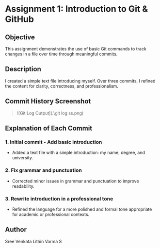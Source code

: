 # Assignment 1: Introduction to Git & GitHub

## Objective
This assignment demonstrates the use of basic Git commands to track changes in a file over time through meaningful commits.

## Description
I created a simple text file introducing myself. Over three commits, I refined the content for clarity, correctness, and professionalism.

## Commit History Screenshot

> ![Git Log Output](.\git log ss.png)

## Explanation of Each Commit

### 1. Initial commit - Add basic introduction
- Added a text file with a simple introduction: my name, degree, and university.

### 2. Fix grammar and punctuation
- Corrected minor issues in grammar and punctuation to improve readability.

### 3. Rewrite introduction in a professional tone
- Refined the language for a more polished and formal tone appropriate for academic or professional contexts.

## Author
Sree Venkata Lithin Varma S
